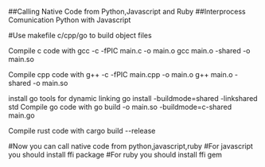 ##Calling Native Code from Python,Javascript and Ruby
##Interprocess Comunication Python with Javascript

#Use makefile c/cpp/go to build object files

Compile c code with 
	gcc -c -fPIC main.c -o main.o
	gcc main.o -shared -o main.so


Compile cpp code with
	g++ -c -fPIC main.cpp -o main.o
	g++ main.o -shared -o main.so

install go tools for dynamic linking
	 go install -buildmode=shared -linkshared  std
Compile go code with
	go build -o main.so -buildmode=c-shared main.go
        
Compile rust code with
	cargo build --release


#Now you can call native code from python,javascript,ruby
#For javascript you should install ffi package
#For ruby you should install ffi gem
